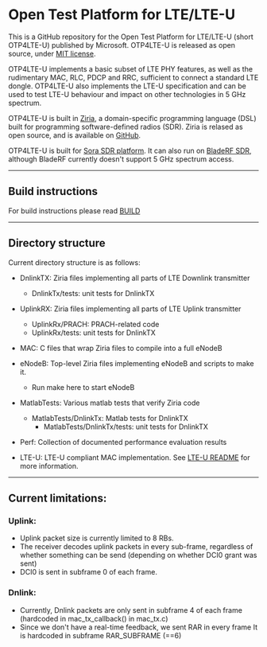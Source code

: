 # Open Test Platform for LTE/LTE-U

This is a GitHub repository for the Open Test Platform for LTE/LTE-U (short OTP4LTE-U) published by Microsoft. OTP4LTE-U is released as open source, under [MIT license](https://github.com/Microsoft/OTP4LTE-U/blob/master/LICENSE.txt). 

OTP4LTE-U implements a basic subset of LTE PHY features, as well as the rudimentary MAC, RLC, PDCP and RRC, sufficient to connect a standard LTE dongle. OTP4LTE-U also implements the LTE-U specification and can be used to test LTE-U behaviour and impact on other technologies in 5 GHz spectrum.  


OTP4LTE-U is built in [Ziria](http://research.microsoft.com/en-us/projects/ziria/), a domain-specific programming language (DSL) built for programming software-defined radios (SDR). Ziria is relased as open source, and is available on [GitHub](https://github.com/dimitriv/Ziria).

OTP4LTE-U is built for [Sora SDR platform](https://github.com/Microsoft/Sora). It can also run on [BladeRF SDR](https://www.nuand.com/), although BladeRF currently doesn't support 5 GHz spectrum access. 




--------
## Build instructions

For build instructions please read [BUILD](BUILD.md)



--------
## Directory structure

Current directory structure is as follows:

- DnlinkTX: Ziria files implementing all parts of LTE Downlink transmitter
  - DnlinkTx/tests: unit tests for DnlinkTX

- UplinkRX: Ziria files implementing all parts of LTE Uplink transmitter
  - UplinkRx/PRACH: PRACH-related code
  - UplinkRx/tests: unit tests for DnlinkTX

- MAC: C files that wrap Ziria files to compile into a full eNodeB

- eNodeB: Top-level Ziria files implementing eNodeB and scripts to make it. 
  - Run make here to start eNodeB

- MatlabTests: Various matlab tests that verify Ziria code
  - MatlabTests/DnlinkTx: Matlab tests for DnlinkTX
    - MatlabTests/DnlinkTx/tests: unit tests for DnlinkTX

- Perf: Collection of documented performance evaluation results

- LTE-U: LTE-U compliant MAC implementation. See [LTE-U README](https://github.com/Microsoft/OTP4LTE-U/blob/master/LTE-U/README.md) for more information.



--------


## Current limitations:

### Uplink:
  - Uplink packet size is currently limited to 8 RBs. 
  - The receiver decodes uplink packets in every sub-frame, 
    regardless of whether something can be send 
    (depending on whether DCI0 grant was sent)
  - DCI0 is sent in subframe 0 of each frame. 

### Dnlink:
  - Currently, Dnlink packets are only sent in subframe 4 of each frame 
    (hardcoded in mac_tx_callback() in mac_tx.c)
  - Since we don't have a real-time feedback, we sent RAR in every frame
    It is hardcoded in subframe RAR_SUBFRAME (==6)